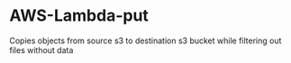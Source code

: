 # AWS-Lambda-put
Copies objects from source s3 to destination s3 bucket while filtering out files without data
